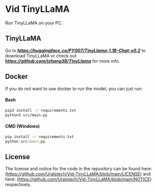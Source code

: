 # Vid TinyLLaMA
Run TinyLLaMA on your PC.

## TinyLLaMA
Go to ***<https://huggingface.co/PY007/TinyLlama-1.1B-Chat-v0.2>*** to download TinyLLaMA or check out ***<https://github.com/jzhang38/TinyLlama>*** for more info.

## Docker
If you do not want to use docker to run the model, you can just run:

#### Bash
```bash
pip3 install -r requirements.txt
python3 src/main.py
```

#### CMD (Windows)
```cmd
pip install -r requirements.txt
python src/main.py
```

## License
The license and notice for the code in the repository can be found here: (https://github.com/Uralstech/Vid-TinyLLaMA/blob/main/LICENSE) and here: (https://github.com/Uralstech/Vid-TinyLLaMA/blob/main/NOTICE) respectively.